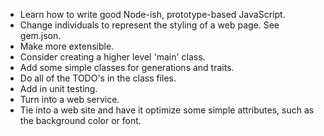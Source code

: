 * Learn how to write good Node-ish, prototype-based JavaScript.
* Change individuals to represent the styling of a web page. See gem.json.
* Make more extensible.
* Consider creating a higher level 'main' class.
* Add some simple classes for generations and traits.
* Do all of the TODO's in the class files.
* Add in unit testing.
* Turn into a web service.
* Tie into a web site and have it optimize some simple attributes, such as the background color or font.
